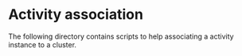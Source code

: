 # Activity association
The following directory contains scripts to help associating a
activity instance to a cluster.
